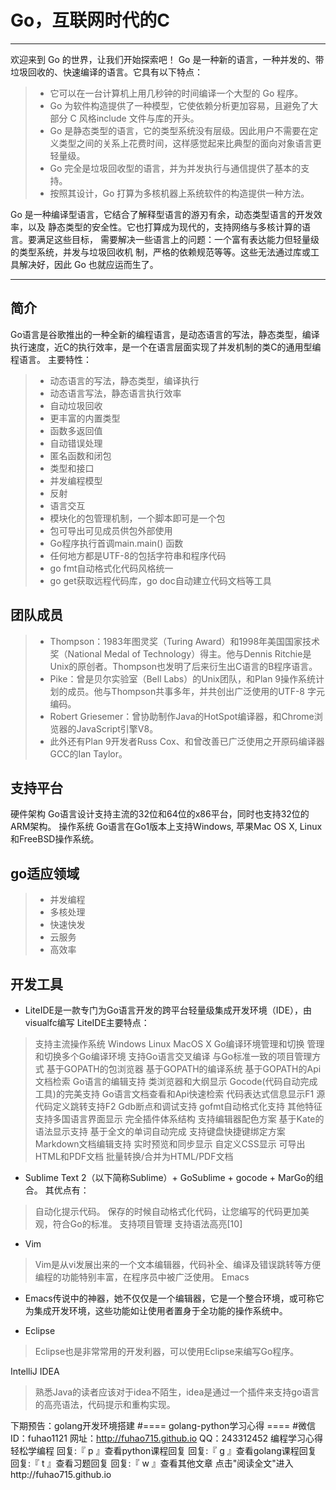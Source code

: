 # Go，互联网时代的C

------

欢迎来到 Go 的世界，让我们开始探索吧！
Go 是一种新的语言，一种并发的、带垃圾回收的、快速编译的语言。它具有以下特点：
> *  它可以在一台计算机上用几秒钟的时间编译一个大型的 Go 程序。
> *  Go 为软件构造提供了一种模型，它使依赖分析更加容易，且避免了大部分 C 风格include 文件与库的开头。
> *  Go 是静态类型的语言，它的类型系统没有层级。因此用户不需要在定义类型之间的关系上花费时间，这样感觉起来比典型的面向对象语言更轻量级。
> *  Go 完全是垃圾回收型的语言，并为并发执行与通信提供了基本的支持。
> *  按照其设计，Go 打算为多核机器上系统软件的构造提供一种方法。

Go 是一种编译型语言，它结合了解释型语言的游刃有余，动态类型语言的开发效率，以及
静态类型的安全性。它也打算成为现代的，支持网络与多核计算的语言。要满足这些目标，
需要解决一些语言上的问题：一个富有表达能力但轻量级的类型系统，并发与垃圾回收机
制，严格的依赖规范等等。这些无法通过库或工具解决好，因此 Go 也就应运而生了。

------

## 简介

Go语言是谷歌推出的一种全新的编程语言，是动态语言的写法，静态类型，编译执行速度，近C的执行效率，是一个在语言层面实现了并发机制的类C的通用型编程语言。
主要特性：
> * 动态语言的写法，静态类型，编译执行
> * 动态语言写法，静态语言执行效率
> * 自动垃圾回收
> * 更丰富的内置类型
> * 函数多返回值
> * 自动错误处理
> * 匿名函数和闭包
> * 类型和接口
> * 并发编程模型
> * 反射
> * 语言交互
> * 模块化的包管理机制，一个脚本即可是一个包
> * 包可导出可见成员供包外部使用
> * Go程序执行首调main.main() 函数
> * 任何地方都是UTF-8的包括字符串和程序代码
> * go fmt自动格式化代码风格统一
> * go get获取远程代码库，go doc自动建立代码文档等工具




## 团队成员

>* Thompson：1983年图灵奖（Turing Award）和1998年美国国家技术奖（National Medal of Technology）得主。他与Dennis Ritchie是Unix的原创者。Thompson也发明了后来衍生出C语言的B程序语言。
>* Pike：曾是贝尔实验室（Bell Labs）的Unix团队，和Plan 9操作系统计划的成员。他与Thompson共事多年，并共创出广泛使用的UTF-8 字元编码。
>* Robert Griesemer：曾协助制作Java的HotSpot编译器，和Chrome浏览器的JavaScript引擎V8。
>* 此外还有Plan 9开发者Russ Cox、和曾改善已广泛使用之开原码编译器GCC的Ian Taylor。

## 支持平台

硬件架构
Go语言设计支持主流的32位和64位的x86平台，同时也支持32位的ARM架构。
操作系统
Go语言在Go1版本上支持Windows, 苹果Mac OS X, Linux和FreeBSD操作系统。

## go适应领域
> * 并发编程
> * 多核处理
> * 快速快发
> * 云服务
> * 高效率


## 开发工具
* LiteIDE是一款专门为Go语言开发的跨平台轻量级集成开发环境（IDE），由visualfc编写
LiteIDE主要特点：
> 支持主流操作系统
Windows
Linux
MacOS X
Go编译环境管理和切换
管理和切换多个Go编译环境
支持Go语言交叉编译
与Go标准一致的项目管理方式
基于GOPATH的包浏览器
基于GOPATH的编译系统
基于GOPATH的Api文档检索
Go语言的编辑支持
类浏览器和大纲显示
Gocode(代码自动完成工具)的完美支持
Go语言文档查看和Api快速检索
代码表达式信息显示F1
源代码定义跳转支持F2
Gdb断点和调试支持
gofmt自动格式化支持
其他特征
支持多国语言界面显示
完全插件体系结构
支持编辑器配色方案
基于Kate的语法显示支持
基于全文的单词自动完成
支持键盘快捷键绑定方案
Markdown文档编辑支持
实时预览和同步显示
自定义CSS显示
可导出HTML和PDF文档
批量转换/合并为HTML/PDF文档


* Sublime Text 2（以下简称Sublime）+ GoSublime + gocode + MarGo的组合。
其优点有：
> 自动化提示代码。
保存的时候自动格式化代码，让您编写的代码更加美观，符合Go的标准。
支持项目管理
支持语法高亮[10]

* Vim
> Vim是从vi发展出来的一个文本编辑器，代码补全、编译及错误跳转等方便编程的功能特别丰富，在程序员中被广泛使用。
Emacs

* Emacs传说中的神器，她不仅仅是一个编辑器，它是一个整合环境，或可称它为集成开发环境，这些功能如让使用者置身于全功能的操作系统中。

* Eclipse
> Eclipse也是非常常用的开发利器，可以使用Eclipse来编写Go程序。

IntelliJ IDEA
> 熟悉Java的读者应该对于idea不陌生，idea是通过一个插件来支持go语言的高亮语法，代码提示和重构实现。

下期预告：golang开发环境搭建
#==== golang-python学习心得 ====
#微信ID：fuhao1121
网址：http://fuhao715.github.io
QQ：243312452 
编程学习心得轻松学编程 
回复:『 p 』查看python课程回复
回复:『 g 』查看golang课程回复
回复:『 t 』查看习题回复
回复:『 w 』查看其他文章 
点击"阅读全文"进入http://fuhao715.github.io

